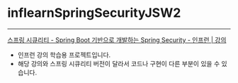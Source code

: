 # inflearnSpringSecurityJSW2
---
[스프링 시큐리티 - Spring Boot 기반으로 개발하는 Spring Security - 인프런 | 강의](https://www.inflearn.com/course/코어-스프링-시큐리티/dashboard) 
- 인프런 강의 학습용 프로젝트입니다.
- 해당 강의와 스프링 시큐리티 버전이 달라서 코드나 구현이 다른 부분이 있을 수 있습니다. 
